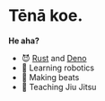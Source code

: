 # Tēnā koe.

**He aha?**
- :smiling_imp: [Rust](https://www.rust-lang.org/) and [Deno](https://deno.land/)
- :space_invader: Learning robotics
- :musical_keyboard: Making beats
- :martial_arts_uniform: Teaching Jiu Jitsu

